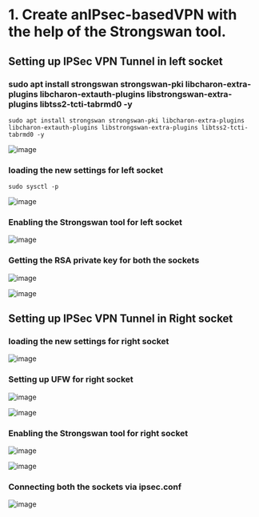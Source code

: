 # 1. Create anIPsec-basedVPN with the help of the Strongswan tool.
## Setting up IPSec VPN Tunnel in left socket
### sudo apt install strongswan strongswan-pki libcharon-extra-plugins libcharon-extauth-plugins libstrongswan-extra-plugins libtss2-tcti-tabrmd0 -y

`sudo apt install strongswan strongswan-pki libcharon-extra-plugins libcharon-extauth-plugins libstrongswan-extra-plugins libtss2-tcti-tabrmd0 -y`

![image](https://user-images.githubusercontent.com/68326118/229407567-ec666ac2-b3dc-49f4-978f-bae82ee6133e.png)

### loading the new settings for left socket
`sudo sysctl -p`

![image](https://user-images.githubusercontent.com/68326118/229409132-c9732d1e-5f4b-4a9a-b471-8a3f8d54d025.png)

### Enabling the Strongswan tool for left socket

![image](https://user-images.githubusercontent.com/68326118/230721511-55bab938-09be-4f17-981c-0dfd18d13b76.png)

### Getting the RSA private key for both the sockets

![image](https://user-images.githubusercontent.com/68326118/230721859-79f08289-e417-4ae6-89d4-ef6c7fe2ae1a.png)

![image](https://user-images.githubusercontent.com/68326118/230722045-06e2ff0a-2282-4087-9ee6-1920a7125596.png)

## Setting up IPSec VPN Tunnel in Right socket
### loading the new settings for right socket

![image](https://user-images.githubusercontent.com/68326118/230722185-fd6d9d90-7c94-4026-9ca0-080eba888e6c.png)

### Setting up UFW for right socket

![image](https://user-images.githubusercontent.com/68326118/230722305-f75560ef-fc82-4bc9-bcdd-b491df366164.png)

![image](https://user-images.githubusercontent.com/68326118/230722578-d5a81893-e100-48b6-88f5-d839aabd735f.png)

### Enabling the Strongswan tool for right socket

![image](https://user-images.githubusercontent.com/68326118/230722623-b610cb2f-74b7-4b0f-a228-333ed59d079f.png)

![image](https://user-images.githubusercontent.com/68326118/230722823-518796eb-b744-4391-bc96-11ff027d068f.png)

### Connecting both the sockets via ipsec.conf

![image](https://user-images.githubusercontent.com/68326118/230723117-26becce3-1694-4a34-a3db-cf0a29865443.png)

